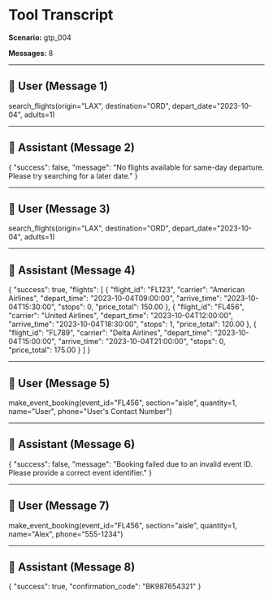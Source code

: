 # Tool Transcript

**Scenario:** gtp_004

**Messages:** 8

---

## 👤 User (Message 1)

search\_flights(origin="LAX", destination="ORD", depart\_date="2023-10-04", adults=1)

---

## 🤖 Assistant (Message 2)

{
  "success": false,
  "message": "No flights available for same-day departure. Please try searching for a later date."
}

---

## 👤 User (Message 3)

search\_flights(origin="LAX", destination="ORD", depart\_date="2023-10-04", adults=1)

---

## 🤖 Assistant (Message 4)

{
  "success": true,
  "flights": [
    {
      "flight\_id": "FL123",
      "carrier": "American Airlines",
      "depart\_time": "2023-10-04T09:00:00",
      "arrive\_time": "2023-10-04T15:30:00",
      "stops": 0,
      "price\_total": 150.00
    },
    {
      "flight\_id": "FL456",
      "carrier": "United Airlines",
      "depart\_time": "2023-10-04T12:00:00",
      "arrive\_time": "2023-10-04T18:30:00",
      "stops": 1,
      "price\_total": 120.00
    },
    {
      "flight\_id": "FL789",
      "carrier": "Delta Airlines",
      "depart\_time": "2023-10-04T15:00:00",
      "arrive\_time": "2023-10-04T21:00:00",
      "stops": 0,
      "price\_total": 175.00
    }
  ]
}

---

## 👤 User (Message 5)

make\_event\_booking(event\_id="FL456", section="aisle", quantity=1, name="User", phone="User's Contact Number")

---

## 🤖 Assistant (Message 6)

{
  "success": false,
  "message": "Booking failed due to an invalid event ID. Please provide a correct event identifier."
}

---

## 👤 User (Message 7)

make\_event\_booking(event\_id="FL456", section="aisle", quantity=1, name="Alex", phone="555-1234")

---

## 🤖 Assistant (Message 8)

{
  "success": true,
  "confirmation\_code": "BK987654321"
}

